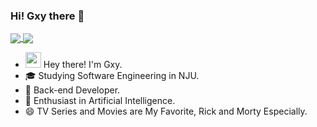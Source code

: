 ### Hi! Gxy there 👋

<a href="https://github.com/Gxy-2001">
  <img align="center" src="https://github-readme-stats.vercel.app/api?username=Gxy-2001&hide=prs&count_private=true&theme=graywhite&show_icons=true" />
</a>
<a href="https://github.com/Gxy-2001">
  <img align="center" src="https://github-readme-stats.vercel.app/api/top-langs/?username=Gxy-2001&hide=html&layout=compact" />
</a>

-  <img src="https://github.com/souvikguria98/souvikguria98/blob/master/Hi.gif" width="25"></h2> Hey there!  I'm Gxy. 
- 🎓 Studying Software Engineering in NJU.
- 💼 Back-end Developer.
- 🌱 Enthusiast in Artificial Intelligence.
- 😄 TV Series and Movies are My Favorite, Rick and Morty Especially.


<!--
**Gxy-2001/Gxy-2001** is a ✨ _special_ ✨ repository because its `README.md` (this file) appears on your GitHub profile.

Here are some ideas to get you started:

- 🔭 I’m currently working on ...
- 🌱 I’m currently learning ...
- 👯 I’m looking to collaborate on ...
- 🤔 I’m looking for help with ...
- 💬 Ask me about ...
- 📫 How to reach me: ...
- 😄 Pronouns: ...
- ⚡ Fun fact: ...
-->
